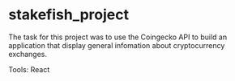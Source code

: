 # stakefish_project

The task for this project was to use the Coingecko API to build an application that display general infomation about cryptocurrency exchanges. 

Tools:
React 
